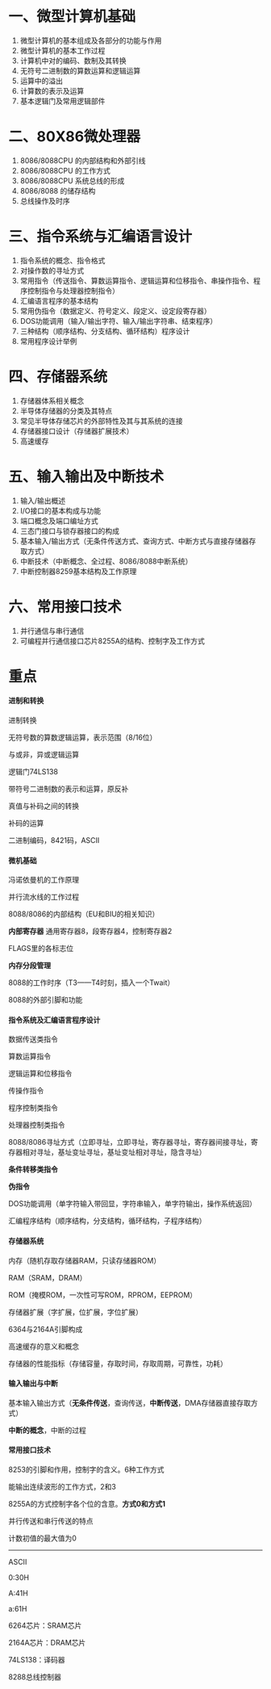 # 一、微型计算机基础

1. 微型计算机的基本组成及各部分的功能与作用
2. 微型计算机的基本工作过程
3. 计算机中对的编码、数制及其转换
4. 无符号二进制数的算数运算和逻辑运算
5. 运算中的溢出
6. 计算数的表示及运算
7. 基本逻辑门及常用逻辑部件

# 二、80X86微处理器

1. 8086/8088CPU 的内部结构和外部引线
2. 8086/8088CPU 的工作方式
3. 8086/8088CPU 系统总线的形成
4. 8086/8088 的储存结构
5. 总线操作及时序

# 三、指令系统与汇编语言设计

1. 指令系统的概念、指令格式
2. 对操作数的寻址方式
3. 常用指令（传送指令、算数运算指令、逻辑运算和位移指令、串操作指令、程序控制指令与处理器控制指令）
4. 汇编语言程序的基本结构
5. 常用伪指令（数据定义、符号定义、段定义、设定段寄存器）
6. DOS功能调用（输入/输出字符、输入/输出字符串、结束程序）
7. 三种结构（顺序结构、分支结构、循环结构）程序设计
8. 常用程序设计举例

# 四、存储器系统

1. 存储器体系相关概念
2. 半导体存储器的分类及其特点
3. 常见半导体存储芯片的外部特性及其与其系统的连接
4. 存储器接口设计（存储器扩展技术）
5. 高速缓存

# 五、输入输出及中断技术

1. 输入/输出概述
2. I/O接口的基本构成与功能
3. 端口概念及端口编址方式
4. 三态门接口与锁存器接口的构成
5. 基本输入/输出方式（无条件传送方式、查询方式、中断方式与直接存储器存取方式）
6. 中断技术（中断概念、全过程、8086/8088中断系统）
7. 中断控制器8259基本结构及工作原理

# 六、常用接口技术

1. 并行通信与串行通信
2. 可编程并行通信接口芯片8255A的结构、控制字及工作方式





# 重点

#### 进制和转换

进制转换

无符号数的算数逻辑运算，表示范围（8/16位）

与或非，异或逻辑运算

逻辑门74LS138

带符号二进制数的表示和运算，原反补

真值与补码之间的转换

补码的运算

二进制编码，8421码，ASCII

#### 微机基础

冯诺依曼机的工作原理

并行流水线的工作过程

8088/8086的内部结构（EU和BIU的相关知识）

**内部寄存器** 通用寄存器8，段寄存器4，控制寄存器2

FLAGS里的各标志位

**内存分段管理**

8088的工作时序（T3——T4时刻，插入一个Twait）

8088的外部引脚和功能

#### 指令系统及汇编语言程序设计

数据传送类指令

算数运算指令

逻辑运算和位移指令

传操作指令

程序控制类指令

处理器控制类指令

8088/8086寻址方式（立即寻址，立即寻址，寄存器寻址，寄存器间接寻址，寄存器相对寻址，基址变址寻址，基址变址相对寻址，隐含寻址）

**条件转移类指令**

**伪指令**

DOS功能调用（单字符输入带回显，字符串输入，单字符输出，操作系统返回）

汇编程序结构（顺序结构，分支结构，循环结构，子程序结构）

#### 存储器系统

内存（随机存取存储器RAM，只读存储器ROM）

RAM（SRAM，DRAM）

ROM（掩模ROM，一次性可写ROM，RPROM，EEPROM）

存储器扩展（字扩展，位扩展，字位扩展）

6364与2164A引脚构成

高速缓存的意义和概念

存储器的性能指标（存储容量，存取时间，存取周期，可靠性，功耗）

#### 输入输出与中断

基本输入输出方式（**无条件传送**，查询传送，**中断传送**，DMA存储器直接存取方式）

**中断的概念**，中断的过程

#### 常用接口技术

8253的引脚和作用，控制字的含义。6种工作方式

能输出连续波形的工作方式，2和3

8255A的方式控制字各个位的含意。**方式0和方式1**

并行传送和串行传送的特点

计数初值的最大值为0







----------

ASCII

0:30H

A:41H

a:61H

6264芯片：SRAM芯片

2164A芯片：DRAM芯片

74LS138：译码器

8288总线控制器

